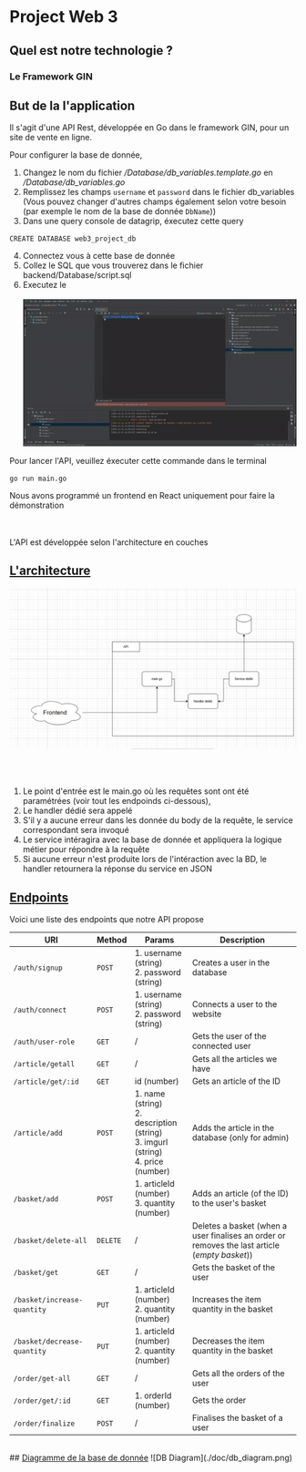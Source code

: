 # Project Web 3

## Quel est notre technologie ?
### <b>Le Framework GIN</b>

## But de la l'application
Il s'agit d'une API Rest, développée en Go dans le framework GIN, pour un site de vente en ligne.

Pour configurer la base de donnée,
1. Changez le nom du fichier <i>/Database/db_variables.template.go</i> en <i>/Database/db_variables.go</i>
1. Remplissez les champs `username` et `password` dans le fichier db_variables (Vous pouvez changer d'autres champs également selon votre besoin (par exemple le nom de la base de donnée `DbName`))
1. Dans une query console de datagrip, éxecutez cette query 
```
CREATE DATABASE web3_project_db
```
4. Connectez vous à cette base de donnée
5. Collez le SQL que vous trouverez dans  le fichier backend/Database/script.sql
6. Executez le <br></br>
![Diagram](./doc/tuto_db.gif)

Pour lancer l'API, veuillez éxecuter cette commande dans le terminal
```
go run main.go
```
Nous avons programmé un frontend en React uniquement pour faire la démonstration

<br></br>
L'API est développée selon l'architecture en couches
## <u>L'architecture</u> 

![Diagram](./doc/api_diagram.png)

<br></br>
1. Le point d'entrée est le main.go où les requêtes sont ont été paramétrées (voir tout les endpoinds ci-dessous), 
1. Le handler dédié sera appelé
1. S'il y a aucune erreur dans les donnée du body de la requête, le service correspondant sera invoqué
1. Le service intéragira avec la base de donnée et appliquera la logique métier pour répondre à la requête
1. Si aucune erreur n'est produite lors de l'intéraction avec la BD, le handler retournera la réponse du service en JSON


## <u>Endpoints</u>

Voici une liste des endpoints que notre API propose

|URI |Method |Params |Description |
|-|-|-|-|
|`/auth/signup`| `POST`|1. username (string)<br> 2. password (string) |Creates a user in the database
|`/auth/connect`|`POST`|1. username (string)<br> 2. password (string)    | Connects a user to the website |
|`/auth/user-role`|`GET`|/|Gets the user of the connected user|
|`/article/getall`| `GET`|/|Gets all the articles we have|
|`/article/get/:id`|`GET`|id (number)|Gets an article of the ID|
|`/article/add`|`POST`|1. name (string) <br> 2. description (string) <br> 3. imgurl (string) <br> 4. price (number)|Adds the article in the database (only for admin)|
|`/basket/add`|`POST`|1. articleId (number) <br> 3. quantity (number)|Adds an article (of the ID) to the user's basket|
|`/basket/delete-all`|`DELETE`|/|Deletes a basket (when a user finalises an order or removes the last article (<i>empty basket</i>))|
|`/basket/get`|`GET`|/|Gets the basket of the user |
|`/basket/increase-quantity`|`PUT`|1. articleId (number) <br> 2. quantity (number)|Increases the item quantity in the basket|
|`/basket/decrease-quantity`|`PUT`|1. articleId (number) <br> 2. quantity (number)|Decreases the item quantity in the basket|
|`/order/get-all`|`GET`| / |Gets all the orders of the user|
|`/order/get/:id`|`GET`|1. orderId (number) |Gets the order |
|`/order/finalize`|`POST`|/|Finalises the basket of a user|
</br>
## <u>Diagramme de la base de donnée</u>
![DB Diagram](./doc/db_diagram.png)